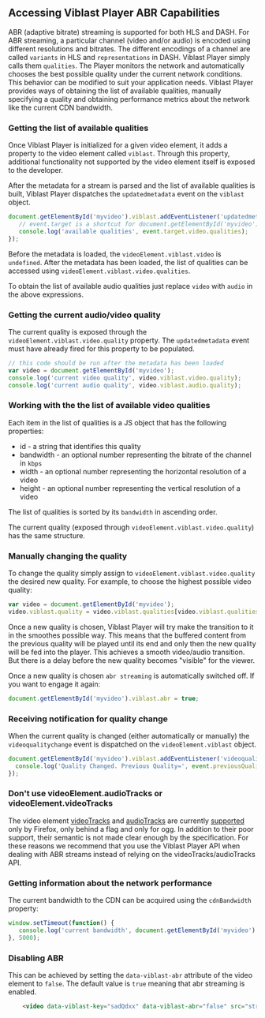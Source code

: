 
## Accessing Viblast Player ABR Capabilities

ABR (adaptive bitrate) streaming is supported for both HLS and DASH. For ABR streaming, a particular channel (video and/or audio) is encoded using different resolutions and bitrates.
The different encodings of a channel are called `variants` in HLS and `representations` in DASH. Viblast Player simply calls them `qualities`.
The Player monitors the network and automatically chooses the best possible quality under the current network conditions.
This behavior can be modified to suit your application needs. Viblast Player provides ways of obtaining the list of available qualities, manually specifying a quality
and obtaining performance metrics about the network like the current CDN bandwidth. 

### Getting the list of available qualities

Once Viblast Player is initialized for a given video element, it adds a property to the video element called `viblast`.
Through this property, additional functionality not supported by the video element itself is exposed to the developer.


After the metadata for a stream is parsed and the list of available qualities is built, Viblast Player dispatches the `updatedmetadata` event on the `viblast` object.

```js
document.getElementById('myvideo').viblast.addEventListener('updatedmetadata', function(event) {
   // event.target is a shortcut for document.getElementById('myvideo').viblast
   console.log('available qualities', event.target.video.qualities);
});
```

Before the metadata is loaded, the `videoElement.viblast.video` is `undefined`.
After the metadata has been loaded, the list of qualities can be accessed using `videoElement.viblast.video.qualities`.

To obtain the list of available audio qualities just replace `video` with `audio` in the above expressions.

### Getting the current audio/video quality
The current quality is exposed through the `videoElement.viblast.video.quality` property.
The `updatedmetadata` event must have already fired for this property to be populated.

```js
// this code should be run after the metadata has been loaded
var video = document.getElementById('myvideo');
console.log('current video quality', video.viblast.video.quality);
console.log('current audio quality', video.viblast.audio.quality);
```

### Working with the the list of available video qualities

Each item in the list of qualities is a JS object that has the following properties:

 * id - a string that identifies this quality
 * bandwidth - an optional number representing the bitrate of the channel in `kbps`
 * width - an optional number representing the horizontal resolution of a video
 * height - an optional number representing the vertical resolution of a video
 
The list of qualities is sorted by its `bandwidth` in ascending order.
 
The current quality (exposed through `videoElement.viblast.video.quality`) has the same structure. 
 
### Manually changing the quality

To change the quality simply assign to `videoElement.viblast.video.quality` the desired new quality. For example, to choose the highest possible video quality:

```js
var video = document.getElementById('myvideo');
video.viblast.quality = video.viblast.qualities[video.viblast.qualities.length-1];
```

Once a new quality is chosen, Viblast Player will try make the transition to it in the smoothes possible way.
This means that the buffered content from the previous quality will be played until its end and only then the new quality will be fed into the player.
This achieves a smooth video/audio transition. But there is a delay before the new quality becomes "visible" for the viewer.

Once a new quality is chosen `abr streaming` is automatically switched off. If you want to engage it again:

```js
document.getElementById('myvideo').viblast.abr = true;
```

### Receiving notification for quality change
When the current quality is changed (either automatically or manually) the `videoqualitychange` event is dispatched on the `videoElement.viblast` object.

```js
document.getElementById('myvideo').viblast.addEventListener('videoqualitychange', function(event) {
  console.log('Quality Changed. Previous Quality=', event.previousQuality, 'Current Quality=', event.target.video.quality);
});
```

### Don't use videoElement.audioTracks or videoElement.videoTracks
The video element [videoTracks](http://www.w3.org/html/wg/drafts/html/master/semantics.html#dom-media-videotracks) and [audioTracks](http://www.w3.org/html/wg/drafts/html/master/semantics.html#dom-media-audiotracks)
are currently [supported](https://developer.mozilla.org/en-US/docs/Web/API/HTMLMediaElement) only by Firefox, only behind a flag and only for ogg.
In addition to their poor support, their semantic is not made clear enough by the specification.
For these reasons we recommend that you use the Viblast Player API when dealing with ABR streams instead of relying on the videoTracks/audioTracks API.  

### Getting information about the network performance
The current bandwidth to the CDN can be acquired using the `cdnBandwidth` property:

```js
window.setTimeout(function() {
   console.log('current bandwidth', document.getElementById('myvideo').viblast.cdnBandwidth, 'kbps');
}, 5000);
```

### Disabling ABR

This can be achieved by setting the `data-viblast-abr` attribute of the video element to `false`. The default value is `true` meaning that abr streaming is enabled.

```html
	<video data-viblast-key="sadQdxx" data-viblast-abr="false" src="stream.mpd" /> 
```

